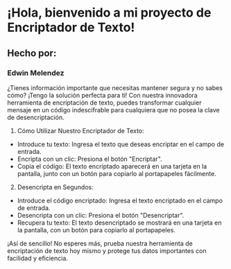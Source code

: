 # ¡Hola, bienvenido a mi proyecto de Encriptador de Texto!

## Hecho por:

### Edwin Melendez

¿Tienes información importante que necesitas mantener segura y no sabes cómo? ¡Tengo la solución perfecta para ti! Con nuestra innovadora herramienta de encriptación de texto, puedes transformar cualquier mensaje en un código indescifrable para cualquiera que no posea la clave de desencriptación.

1. Cómo Utilizar Nuestro Encriptador de Texto:

- Introduce tu texto: Ingresa el texto que deseas encriptar en el campo de entrada.
- Encripta con un clic: Presiona el botón "Encriptar".
- Copia el código: El texto encriptado aparecerá en una tarjeta en la pantalla, junto con un botón 
para copiarlo al portapapeles fácilmente.

2. Desencripta en Segundos:
- Introduce el código encriptado: Ingresa el texto encriptado en el campo de entrada.
- Desencripta con un clic: Presiona el botón "Desencriptar".
- Recupera tu texto: El texto desencriptado se mostrará en una tarjeta en la pantalla, con un botón para copiarlo al portapapeles.

¡Así de sencillo! No esperes más, prueba nuestra herramienta de encriptación de texto hoy mismo y protege tus datos importantes con facilidad y eficiencia.
